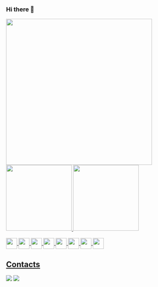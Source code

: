 ### Hi there 👋

<img align="center" width="400" src="https://s6.gifyu.com/images/Lazy_Cat_Sleeping_cat_transparent_by_Icons8.gif" />

<div>
  <a href="https://github.com/lukaskunn">
  <img height="180em" src="https://github-readme-stats.vercel.app/api?username=lukaskunn&show_icons=true&theme=merko&include_all_commits=true&count_private=true"/>
  <img height="180em" src="https://github-readme-stats.vercel.app/api/top-langs/?username=lukaskunn&layout=compact&langs_count=7&theme=dracula"/>
</div>
  <div style="display: inline_block"><br>
  <img align="center"  height="30"  src="https://img.shields.io/badge/React-20232A?style=for-the-badge&logo=react&logoColor=61DAFB">
  <img align="center"  height="30"  src="https://img.shields.io/badge/JavaScript-F7DF1E?style=for-the-badge&logo=javascript&logoColor=black">
  <img align="center"  height="30"  src="https://img.shields.io/badge/TypeScript-007ACC?style=for-the-badge&logo=typescript&logoColor=white">
  <img align="center"  height="30"  src="https://img.shields.io/badge/HTML5-E34F26?style=for-the-badge&logo=html5&logoColor=white">
  <img align="center"  height="30"  src="https://img.shields.io/badge/CSS3-1572B6?style=for-the-badge&logo=css3&logoColor=white">
  <img align="center"  height="30"  src="https://img.shields.io/badge/Node.js-339933?style=for-the-badge&logo=nodedotjs&logoColor=white">
  <img align="center"  height="30"  src="https://img.shields.io/badge/Express.js-000000?style=for-the-badge&logo=express&logoColor=white">
  <img align="center"  height="30"  src="https://img.shields.io/badge/Sass-CC6699?style=for-the-badge&logo=sass&logoColor=white">
</div>
  
  ## Contacts
  <div> 
  <a href = "mailto:lucassioliveira098@gmail.com"><img src="https://img.shields.io/badge/-Gmail-%23333?style=for-the-badge&logo=gmail&logoColor=white" target="_blank"></a>
  <a href="https://www.linkedin.com/in/lucas-oliveira-997810198" target="_blank"><img src="https://img.shields.io/badge/-LinkedIn-%230077B5?style=for-the-badge&logo=linkedin&logoColor=white" target="_blank"></a>
  
